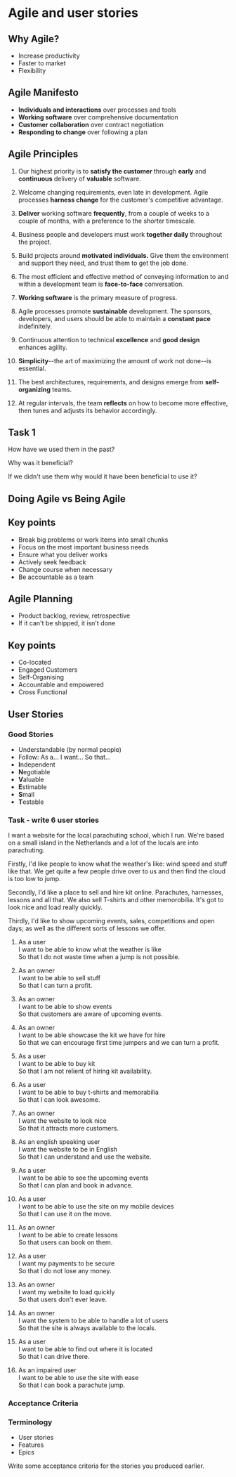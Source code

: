 # Agile and user stories

## Why Agile?

* Increase productivity
* Faster to market
* Flexibility

## Agile Manifesto

* **Individuals and interactions** over processes and tools
* **Working software** over comprehensive documentation
* **Customer collaboration** over contract negotiation
* **Responding to change** over following a plan

## Agile Principles

1. Our highest priority is to **satisfy the customer** through **early** and **continuous** delivery of **valuable** software.

2. Welcome changing requirements, even late in development. Agile processes **harness change** for the customer's competitive advantage.

3. **Deliver** working software **frequently**, from a couple of weeks to a couple of months, with a preference to the shorter timescale.

4. Business people and developers must work **together daily** throughout the project.

5. Build projects around **motivated individuals.** Give them the environment and support they need, and trust them to get the job done.

6. 	The most efficient and effective method of conveying information to and within a development team is **face-to-face** conversation.

7. **Working software** is the primary measure of progress.

8. Agile processes promote **sustainable** development. The sponsors, developers, and users should be able to maintain a **constant pace** indefinitely.

9. Continuous attention to technical **excellence** and **good design** enhances agility.

10. **Simplicity**--the art of maximizing the amount of work not done--is essential.

11. The best architectures, requirements, and designs emerge from **self-organizing** teams.

12. At regular intervals, the team **reflects** on how to become more effective, then tunes and adjusts its behavior accordingly.

## Task 1

How have we used them in the past?

Why was it beneficial?

If we didn't use them why would it have been beneficial to use it?

## Doing Agile vs Being Agile

## Key points

* Break big problems or work items into small chunks 
* Focus on the most important business needs 
* Ensure what you deliver works 
* Actively seek feedback 
* Change course when necessary 
* Be accountable as a team

## Agile Planning

* Product backlog, review, retrospective 
* If it can't be shipped, it isn't done

## Key points 

* Co-located
* Engaged Customers
* Self-Organising
* Accountable and empowered
* Cross Functional

## User Stories

### Good Stories

* Understandable (by normal people)
* Follow: As a... I want... So that...
* **I**ndependent 
* **N**egotiable 
* **V**aluable
* **E**stimable 
* **S**mall
* **T**estable 

### Task - write 6 user stories

I want a website for the local parachuting school, which I run. We're based on a small island in the Netherlands and a lot of the locals are into parachuting.

Firstly, I'd like people to know what the weather's like: wind speed and stuff like that. We get quite a few people drive over to us and then find the cloud is too low to jump.

Secondly, I'd like a place to sell and hire kit online. Parachutes, harnesses, lessons and all that. We also sell T-shirts and other memorobilia. It's got to look nice and load really quickly.

Thirdly, I'd like to show upcoming events, sales, competitions and open days; as well as the different sorts of lessons we offer.

1. As a user  
I want to be able to know what the weather is like  
So that I do not waste time when a jump is not possible.

2. As an owner  
I want to be able to sell stuff  
So that I can turn a profit.

3. As an owner  
I want to be able to show events  
So that customers are aware of upcoming events.

4. As an owner  
I want to be able showcase the kit we have for hire  
So that we can encourage first time jumpers and we can turn a profit.

5. As a user  
I want to be able to buy kit  
So that I am not relient of hiring kit availability.

6. As a user  
I want to be able to buy t-shirts and memorabilia  
So that I can look awesome.

7. As an owner  
I want the website to look nice  
So that it attracts more customers.

8. As an english speaking user  
I want the website to be in English  
So that I can understand and use the website.

9. As a user  
I want to be able to see the upcoming events  
So that I can plan and book in advance.

10. As a user  
I want to be able to use the site on my mobile devices  
So that I can use it on the move.

11. As an owner  
I want to be able to create lessons  
So that users can book on them.

12. As a user  
I want my payments to be secure  
So that I do not lose any money.

13. As an owner  
I want my website to load quickly  
So that users don't ever leave.

14. As an owner  
I want the system to be able to handle a lot of users  
So that the site is always available to the locals.

15. As a user  
I want to be able to find out where it is located  
So that I can drive there.

16. As an impaired user  
I want to be able to use the site with ease  
So that I can book a parachute jump.

### Acceptance Criteria

### Terminology

* User stories 
* Features
* Epics

Write some acceptance criteria for the stories you produced earlier.